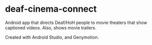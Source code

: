 # deaf-cinema-connect
Android app that directs Deaf/HoH people to movie theaters that show captioned videos. Also, shows movie trailers.

Created with Android Studio, and Genymotion.
